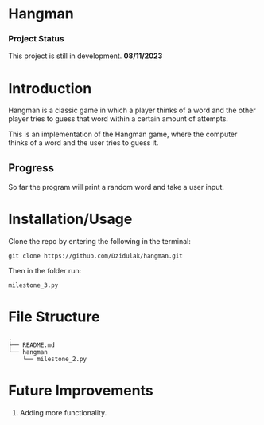 # Hangman

### Project Status
This project is still in development. **08/11/2023**

# Introduction
Hangman is a classic game in which a player thinks of a word and the other player tries to guess that word within a certain amount of attempts.

This is an implementation of the Hangman game, where the computer thinks of a word and the user tries to guess it. 

## Progress
So far the program will print a random word and take a user input. 

# Installation/Usage
Clone the repo by entering the following in the terminal:
```
git clone https://github.com/Dzidulak/hangman.git
```
Then in the folder run:
```
milestone_3.py
```

# File Structure
```
.
├── README.md
└── hangman
    └── milestone_2.py
```

# Future Improvements
1. Adding more functionality. 
